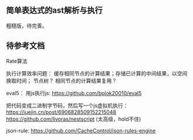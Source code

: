## 简单表达式的ast解析与执行

粗糙版，待完善。


## 待参考文档
Rate算法

执行计算效率问题： 缓存相同节点的计算结果；存储已计算的中间结果，以空间换取时间； 节点树？ 相同节点的计算结果复用？

eval5： 用js执行js: https://github.com/bplok20010/eval5

把代码变成二进制字节码，然后写一个js虚拟机执行： 
https://juejin.cn/post/6906828509152215048
https://github.com/livoras/nestscript (太高级，hold不住)

json-rule: https://github.com/CacheControl/json-rules-engine